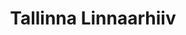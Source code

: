 ---
title: Tallinna Linnaarhiiv
maintainer_name: Katrin Vesterblom
maintainer_email: katrin.vesterblom@tallinnlv.ee
description: '' 
twitter: ''
---
